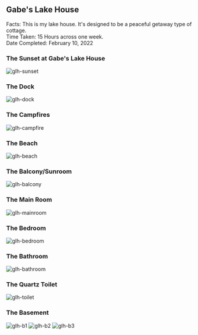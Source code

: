 ## Gabe's Lake House
Facts: This is my lake house. It's designed to be a peaceful getaway type of cottage.  
Time Taken: 15 Hours across one week.  
Date Completed: February 10, 2022  

### The Sunset at Gabe's Lake House
![glh-sunset](/MinecraftServer/assets/images/projectimages/birchwood/glh-sunset.png)

### The Dock
![glh-dock](/MinecraftServer/assets/images/projectimages/birchwood/glh-dock.png)

### The Campfires
![glh-campfire](/MinecraftServer/assets/images/projectimages/birchwood/glh-campfire.png)

### The Beach
![glh-beach](/MinecraftServer/assets/images/projectimages/birchwood/glh-beach.png)

### The Balcony/Sunroom
![glh-balcony](/MinecraftServer/assets/images/projectimages/birchwood/glh-balcony-sunroom.png)

### The Main Room
![glh-mainroom](/MinecraftServer/assets/images/projectimages/birchwood/glh-mainroom.png)

### The Bedroom
![glh-bedroom](/MinecraftServer/assets/images/projectimages/birchwood/glh-bedroom.png)

### The Bathroom
![glh-bathroom](/MinecraftServer/assets/images/projectimages/birchwood/glh-bathroom.png)

### The Quartz Toilet
![glh-toilet](/MinecraftServer/assets/images/projectimages/birchwood/glh-toilet.png)

### The Basement
![glh-b1](/MinecraftServer/assets/images/projectimages/birchwood/glh-basement.png)
![glh-b2](/MinecraftServer/assets/images/projectimages/birchwood/glh-basement2.png)
![glh-b3](/MinecraftServer/assets/images/projectimages/birchwood/glh-basement3.png)